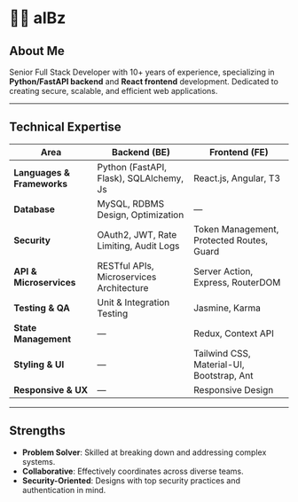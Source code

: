 # 🥷🏻 alBz

## About Me  
Senior Full Stack Developer with 10+ years of experience, specializing in **Python/FastAPI backend** and **React frontend** development. Dedicated to creating secure, scalable, and efficient web applications.

---

## Technical Expertise  

| Area                     | Backend (BE)                               | Frontend (FE)                               |
|--------------------------|--------------------------------------------|---------------------------------------------|
| **Languages & Frameworks** | Python (FastAPI, Flask), SQLAlchemy, Js   | React.js, Angular, T3                         |
| **Database**             | MySQL, RDBMS Design, Optimization          | —                                           |
| **Security**             | OAuth2, JWT, Rate Limiting, Audit Logs     | Token Management, Protected Routes, Guard   |
| **API & Microservices**  | RESTful APIs, Microservices Architecture   | Server Action, Express, RouterDOM           |
| **Testing & QA**         | Unit & Integration Testing                 | Jasmine, Karma                              |
| **State Management**     | —                                          | Redux, Context API                          |
| **Styling & UI**         | —                                          | Tailwind CSS, Material-UI, Bootstrap, Ant   |
| **Responsive & UX**      | —                                          | Responsive Design                           |

---

## Strengths  

- **Problem Solver**: Skilled at breaking down and addressing complex systems.
- **Collaborative**: Effectively coordinates across diverse teams.
- **Security-Oriented**: Designs with top security practices and authentication in mind.
